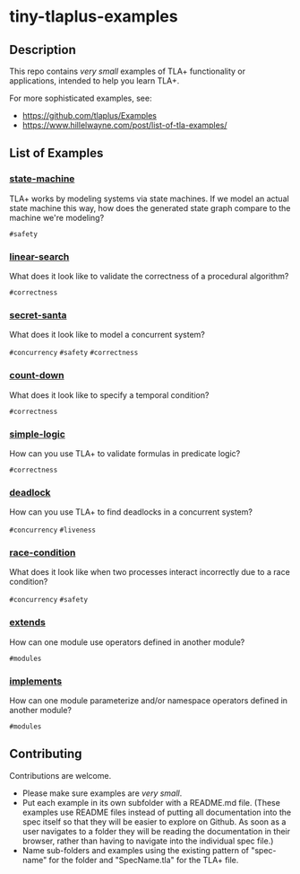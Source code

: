 # tiny-tlaplus-examples

## Description

This repo contains *very small* examples of TLA+ functionality or applications, intended to help you learn TLA+.

For more sophisticated examples, see:

* https://github.com/tlaplus/Examples
* https://www.hillelwayne.com/post/list-of-tla-examples/

## List of Examples

### [state-machine](./state-machine)


TLA+ works by modeling systems via state machines.  If we model an actual state machine this way, how does the generated state graph compare to the machine we're modeling?

`#safety`

### [linear-search](./linear-search)

What does it look like to validate the correctness of a procedural algorithm?

`#correctness` 

### [secret-santa](./secret-santa)

What does it look like to model a concurrent system?

`#concurrency` `#safety` `#correctness`

### [count-down](./count-down)

What does it look like to specify a temporal condition?

`#correctness`

### [simple-logic](./simple-logic)

How can you use TLA+ to validate formulas in predicate logic?

`#correctness`

### [deadlock](./deadlock)

How can you use TLA+ to find deadlocks in a concurrent system?

`#concurrency` `#liveness`

### [race-condition](./race-condition)

What does it look like when two processes interact incorrectly due to a race condition?

`#concurrency` `#safety`

### [extends](./extends)

How can one module use operators defined in another module?

`#modules`

### [implements](./implements)

How can one module parameterize and/or namespace operators defined in another module?

`#modules`




## Contributing

Contributions are welcome.  
* Please make sure examples are *very small*.
* Put each example in its own subfolder with a README.md file.  (These examples use README files instead of putting all documentation into the spec itself so that they will be easier to explore on Github.  As soon as a user navigates to a folder they will be reading the documentation in their browser, rather than having to navigate into the individual spec file.)
* Name sub-folders and examples using the existing pattern of "spec-name" for the folder and "SpecName.tla" for the TLA+ file.
